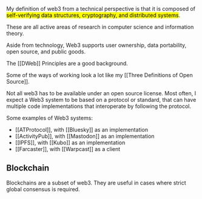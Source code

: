 ---
---

My definition of web3 from a technical perspective is that it is composed of <mark>self-verifying data structures, cryptography, and distributed systems</mark>. 

These are all active areas of research in computer science and information theory. 

Aside from technology, Web3 supports user ownership, data portability, open source, and public goods. 

The [[DWeb]] Principles are a good background.

Some of the ways of working look a lot like my [[Three Definitions of Open Source]].

Not all web3 has to be available under an open source license. Most often, I expect a Web3 system to be based on a protocol or standard, that can have multiple code implementations that interoperate by following the protocol. 

Some examples of Web3 systems:
* [[ATProtocol]], with [[Bluesky]] as an implementation 
* [[ActivityPub]], with [[Mastodon]] as an implementation 
* [[IPFS]], with [[Kubo]] as an implementation 
* [[Farcaster]], with [[Warpcast]] as a client

## Blockchain

Blockchains are a subset of web3. They are useful in cases where strict global consensus is required. 